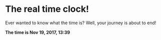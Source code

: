 # The real time clock!

Ever wanted to know what the time is? Well, your journey is about to end!

**The time is Nov 19, 2017, 13:39**